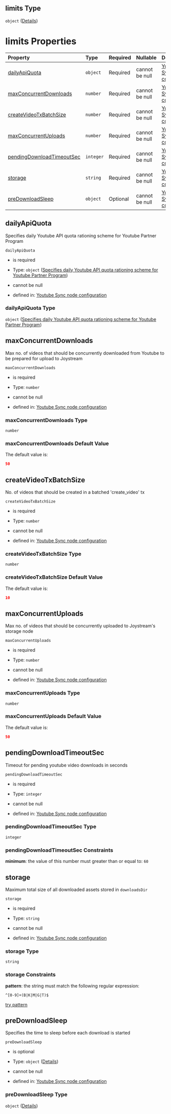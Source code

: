 ## limits Type

`object` ([Details](definition-properties-yt-synch-syncronization-related-settings-properties-limits.md))

# limits Properties

| Property                                                | Type      | Required | Nullable       | Defined by                                                                                                                                                                                                                                                                                                                        |
| :------------------------------------------------------ | :-------- | :------- | :------------- | :-------------------------------------------------------------------------------------------------------------------------------------------------------------------------------------------------------------------------------------------------------------------------------------------------------------------------------- |
| [dailyApiQuota](#dailyapiquota)                         | `object`  | Required | cannot be null | [Youtube Sync node configuration](definition-properties-yt-synch-syncronization-related-settings-properties-limits-properties-specifies-daily-youtube-api-quota-rationing-scheme-for-youtube-partner-program.md "https://joystream.org/schemas/youtube-synch/config#/properties/sync/properties/limits/properties/dailyApiQuota") |
| [maxConcurrentDownloads](#maxconcurrentdownloads)       | `number`  | Required | cannot be null | [Youtube Sync node configuration](definition-properties-yt-synch-syncronization-related-settings-properties-limits-properties-maxconcurrentdownloads.md "https://joystream.org/schemas/youtube-synch/config#/properties/sync/properties/limits/properties/maxConcurrentDownloads")                                                |
| [createVideoTxBatchSize](#createvideotxbatchsize)       | `number`  | Required | cannot be null | [Youtube Sync node configuration](definition-properties-yt-synch-syncronization-related-settings-properties-limits-properties-createvideotxbatchsize.md "https://joystream.org/schemas/youtube-synch/config#/properties/sync/properties/limits/properties/createVideoTxBatchSize")                                                |
| [maxConcurrentUploads](#maxconcurrentuploads)           | `number`  | Required | cannot be null | [Youtube Sync node configuration](definition-properties-yt-synch-syncronization-related-settings-properties-limits-properties-maxconcurrentuploads.md "https://joystream.org/schemas/youtube-synch/config#/properties/sync/properties/limits/properties/maxConcurrentUploads")                                                    |
| [pendingDownloadTimeoutSec](#pendingdownloadtimeoutsec) | `integer` | Required | cannot be null | [Youtube Sync node configuration](definition-properties-yt-synch-syncronization-related-settings-properties-limits-properties-pendingdownloadtimeoutsec.md "https://joystream.org/schemas/youtube-synch/config#/properties/sync/properties/limits/properties/pendingDownloadTimeoutSec")                                          |
| [storage](#storage)                                     | `string`  | Required | cannot be null | [Youtube Sync node configuration](definition-properties-yt-synch-syncronization-related-settings-properties-limits-properties-storage.md "https://joystream.org/schemas/youtube-synch/config#/properties/sync/properties/limits/properties/storage")                                                                              |
| [preDownloadSleep](#predownloadsleep)                   | `object`  | Optional | cannot be null | [Youtube Sync node configuration](definition-properties-yt-synch-syncronization-related-settings-properties-limits-properties-predownloadsleep.md "https://joystream.org/schemas/youtube-synch/config#/properties/sync/properties/limits/properties/preDownloadSleep")                                                            |

## dailyApiQuota

Specifies daily Youtube API quota rationing scheme for Youtube Partner Program

`dailyApiQuota`

*   is required

*   Type: `object` ([Specifies daily Youtube API quota rationing scheme for Youtube Partner Program](definition-properties-yt-synch-syncronization-related-settings-properties-limits-properties-specifies-daily-youtube-api-quota-rationing-scheme-for-youtube-partner-program.md))

*   cannot be null

*   defined in: [Youtube Sync node configuration](definition-properties-yt-synch-syncronization-related-settings-properties-limits-properties-specifies-daily-youtube-api-quota-rationing-scheme-for-youtube-partner-program.md "https://joystream.org/schemas/youtube-synch/config#/properties/sync/properties/limits/properties/dailyApiQuota")

### dailyApiQuota Type

`object` ([Specifies daily Youtube API quota rationing scheme for Youtube Partner Program](definition-properties-yt-synch-syncronization-related-settings-properties-limits-properties-specifies-daily-youtube-api-quota-rationing-scheme-for-youtube-partner-program.md))

## maxConcurrentDownloads

Max no. of videos that should be concurrently downloaded from Youtube to be prepared for upload to Joystream

`maxConcurrentDownloads`

*   is required

*   Type: `number`

*   cannot be null

*   defined in: [Youtube Sync node configuration](definition-properties-yt-synch-syncronization-related-settings-properties-limits-properties-maxconcurrentdownloads.md "https://joystream.org/schemas/youtube-synch/config#/properties/sync/properties/limits/properties/maxConcurrentDownloads")

### maxConcurrentDownloads Type

`number`

### maxConcurrentDownloads Default Value

The default value is:

```json
50
```

## createVideoTxBatchSize

No. of videos that should be created in a batched 'create_video' tx

`createVideoTxBatchSize`

*   is required

*   Type: `number`

*   cannot be null

*   defined in: [Youtube Sync node configuration](definition-properties-yt-synch-syncronization-related-settings-properties-limits-properties-createvideotxbatchsize.md "https://joystream.org/schemas/youtube-synch/config#/properties/sync/properties/limits/properties/createVideoTxBatchSize")

### createVideoTxBatchSize Type

`number`

### createVideoTxBatchSize Default Value

The default value is:

```json
10
```

## maxConcurrentUploads

Max no. of videos that should be concurrently uploaded to Joystream's storage node

`maxConcurrentUploads`

*   is required

*   Type: `number`

*   cannot be null

*   defined in: [Youtube Sync node configuration](definition-properties-yt-synch-syncronization-related-settings-properties-limits-properties-maxconcurrentuploads.md "https://joystream.org/schemas/youtube-synch/config#/properties/sync/properties/limits/properties/maxConcurrentUploads")

### maxConcurrentUploads Type

`number`

### maxConcurrentUploads Default Value

The default value is:

```json
50
```

## pendingDownloadTimeoutSec

Timeout for pending youtube video downloads in seconds

`pendingDownloadTimeoutSec`

*   is required

*   Type: `integer`

*   cannot be null

*   defined in: [Youtube Sync node configuration](definition-properties-yt-synch-syncronization-related-settings-properties-limits-properties-pendingdownloadtimeoutsec.md "https://joystream.org/schemas/youtube-synch/config#/properties/sync/properties/limits/properties/pendingDownloadTimeoutSec")

### pendingDownloadTimeoutSec Type

`integer`

### pendingDownloadTimeoutSec Constraints

**minimum**: the value of this number must greater than or equal to: `60`

## storage

Maximum total size of all downloaded assets stored in `downloadsDir`

`storage`

*   is required

*   Type: `string`

*   cannot be null

*   defined in: [Youtube Sync node configuration](definition-properties-yt-synch-syncronization-related-settings-properties-limits-properties-storage.md "https://joystream.org/schemas/youtube-synch/config#/properties/sync/properties/limits/properties/storage")

### storage Type

`string`

### storage Constraints

**pattern**: the string must match the following regular expression: 

```regexp
^[0-9]+(B|K|M|G|T)$
```

[try pattern](https://regexr.com/?expression=%5E%5B0-9%5D%2B\(B%7CK%7CM%7CG%7CT\)%24 "try regular expression with regexr.com")

## preDownloadSleep

Specifies the time to sleep before each download is started

`preDownloadSleep`

*   is optional

*   Type: `object` ([Details](definition-properties-yt-synch-syncronization-related-settings-properties-limits-properties-predownloadsleep.md))

*   cannot be null

*   defined in: [Youtube Sync node configuration](definition-properties-yt-synch-syncronization-related-settings-properties-limits-properties-predownloadsleep.md "https://joystream.org/schemas/youtube-synch/config#/properties/sync/properties/limits/properties/preDownloadSleep")

### preDownloadSleep Type

`object` ([Details](definition-properties-yt-synch-syncronization-related-settings-properties-limits-properties-predownloadsleep.md))
